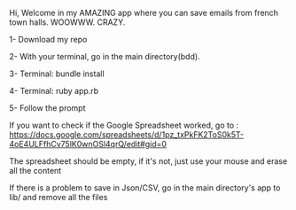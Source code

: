 Hi, Welcome in my AMAZING app where you can save emails from french town halls. WOOWWW. CRAZY.

1- Download my repo

2- With your terminal, go in the main directory(bdd).

3- Terminal: bundle install

4- Terminal: ruby app.rb

5- Follow the prompt

If you want to check if the Google Spreadsheet worked, go to : https://docs.google.com/spreadsheets/d/1pz_txPkFK2ToS0k5T-4oE4ULFfhCv75lK0wnOSl4qrQ/edit#gid=0

The spreadsheet should be empty, if it's not, just use your mouse and erase all the content

If there is a problem to save in Json/CSV, go in the main directory's app to lib/ and remove all the files